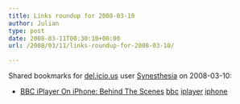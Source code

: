 ```yaml
---
title: Links roundup for 2008-03-10
author: Julian
type: post
date: 2008-03-11T00:30:10+00:00
url: /2008/03/11/links-roundup-for-2008-03-10/

---
```

Shared bookmarks for [del.icio.us][1] user [Synesthesia][2] on 2008-03-10:

  * [BBC iPlayer On iPhone: Behind The Scenes][3] 
    [bbc][4] [iplayer][5] [iphone][6] </li> </ul>

 [1]: https://del.icio.us/
 [2]: https://del.icio.us/synesthesia
 [3]: https://www.bbc.co.uk/blogs/bbcinternet/2008/03/bbc_iplayer_on_iphone_behind_t.html
 [4]: https://del.icio.us/synesthesia/bbc
 [5]: https://del.icio.us/synesthesia/iplayer
 [6]: https://del.icio.us/synesthesia/iphone
